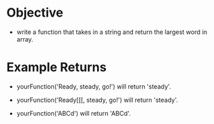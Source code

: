 # Objective 

* write a function that takes in a string and return the largest word in array.

# Example Returns

* yourFunction('Ready, steady, go!') will return 'steady'.


* yourFunction('Ready[[[, steady, go!') will return 'steady'.


* yourFunction('ABCd') will return 'ABCd'.

